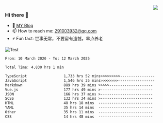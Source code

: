 <img align='right' src='https://github-readme-stats.vercel.app/api?username=niaogege&show_icons=true&theme=radical'/>

### Hi there 👋

- 🌱 [MY Blog](https://bythewayer.com/)
- 📫 How to reach me: 291003932@qq.com
- ⚡ Fun fact:  世事无常，不要留有遗憾，早点养老

![Test](https://github-readme-stats.vercel.app/api/top-langs/?username=niaogege&layout=compact)

<!--START_SECTION:waka-->

```txt
From: 10 March 2020 - To: 12 March 2025

Total Time: 4,830 hrs 1 min

TypeScript                 1,733 hrs 52 mins>>>>>>>>>----------------   35.90 %
JavaScript                 1,546 hrs 35 mins>>>>>>>>-----------------   32.02 %
Markdown                   889 hrs 39 mins >>>>>--------------------   18.42 %
Vue.js                     177 hrs 49 mins >------------------------   03.68 %
JSON                       166 hrs 37 mins >------------------------   03.45 %
SCSS                       132 hrs 34 mins >------------------------   02.74 %
HTML                       48 hrs 18 mins  -------------------------   01.00 %
YAML                       35 hrs 14 mins  -------------------------   00.73 %
Other                      35 hrs 11 mins  -------------------------   00.73 %
CSS                        14 hrs 48 mins  -------------------------   00.31 %
```

<!--END_SECTION:waka-->
